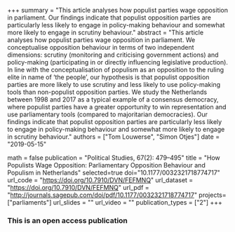 +++
summary = "This article analyses how populist parties wage opposition in parliament. Our findings indicate that populist opposition parties are particularly less likely to engage in policy-making behaviour and somewhat more likely to engage in scrutiny behaviour."
abstract = "This article analyses how populist parties wage opposition in parliament. We conceptualise opposition behaviour in terms of two independent dimensions: scrutiny (monitoring and criticising government actions) and policy-making (participating in or directly influencing legislative production). In line with the conceptualisation of populism as an opposition to the ruling elite in name of ‘the people’, our hypothesis is that populist opposition parties are more likely to use scrutiny and less likely to use policy-making tools than non-populist opposition parties. We study the Netherlands between 1998 and 2017 as a typical example of a consensus democracy, where populist parties have a greater opportunity to win representation and use parliamentary tools (compared to majoritarian democracies). Our findings indicate that populist opposition parties are particularly less likely to engage in policy-making behaviour and somewhat more likely to engage in scrutiny behaviour."
authors = ["Tom Louwerse", "Simon Otjes"]
date = "2019-05-15"

math = false
publication = "Political Studies, 67(2): 479–495"
title = "How Populists Wage Opposition: Parliamentary Opposition Behaviour and Populism in Netherlands"
selected=true
doi="10.1177/0032321718774717"
url_code = "https://doi.org/10.7910/DVN/FEFMNQ"
url_dataset = "https://doi.org/10.7910/DVN/FEFMNQ"
url_pdf = "http://journals.sagepub.com/doi/pdf/10.1177/0032321718774717"
projects=["parliaments"]
url_slides = ""
url_video = ""
publication_types = ["2"]
+++

### This is an open access publication <i class="ai ai-open-access"></i> <i class="fab fa-creative-commons"></i>
